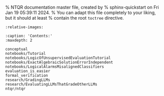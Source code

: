 % NTQR documentation master file, created by
% sphinx-quickstart on Fri Jan 19 05:39:11 2024.
% You can adapt this file completely to your liking, but it should at least
% contain the root `toctree` directive.

```{include} ../../README.md
:relative-images:
```

```{toctree}
:caption: 'Contents:'
:maxdepth: 2

conceptual
notebooks/Tutorial
notebooks/LogicOfUnsupervisedEvaluationTutorial
notebooks/ExactAlgebraicSolutionErrorIndependent
notebooks/LogicalAlarmsMisalignedClassifiers
evaluation_is_easier
formal_verification
research/GradingLLMs
research/EvaluatingLLMsThatGradeOtherLLMs
ntqr/ntqr
```

